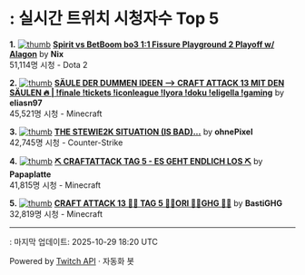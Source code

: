# : 실시간 트위치 시청자수 Top 5

**1.** [![thumb](https://static-cdn.jtvnw.net/previews-ttv/live_user_nix-320x180.jpg)](https://twitch.tv/Nix)
**[Spirit vs BetBoom bo3 1:1 Fissure Playground 2 Playoff w/ Alagon](https://twitch.tv/Nix)** by **Nix**<br>51,114명 시청  - Dota 2

**2.** [![thumb](https://static-cdn.jtvnw.net/previews-ttv/live_user_eliasn97-320x180.jpg)](https://twitch.tv/eliasn97)
**[SÄULE DER DUMMEN IDEEN --> CRAFT ATTACK 13 MIT DEN SÄULEN 🔥 | !finale !tickets !iconleague !lyora !doku !eligella !gaming](https://twitch.tv/eliasn97)** by **eliasn97**<br>45,521명 시청  - Minecraft

**3.** [![thumb](https://static-cdn.jtvnw.net/previews-ttv/live_user_ohnepixel-320x180.jpg)](https://twitch.tv/ohnePixel)
**[THE STEWIE2K SITUATION (IS BAD)...](https://twitch.tv/ohnePixel)** by **ohnePixel**<br>42,745명 시청  - Counter-Strike

**4.** [![thumb](https://static-cdn.jtvnw.net/previews-ttv/live_user_papaplatte-320x180.jpg)](https://twitch.tv/Papaplatte)
**[⛏️ CRAFTATTACK TAG 5 - ES GEHT ENDLICH LOS ⛏️](https://twitch.tv/Papaplatte)** by **Papaplatte**<br>41,815명 시청  - Minecraft

**5.** [![thumb](https://static-cdn.jtvnw.net/previews-ttv/live_user_bastighg-320x180.jpg)](https://twitch.tv/BastiGHG)
**[CRAFT ATTACK 13 💼🌹 TAG 5 💼🌹ORI 💼🌹GHG 💼🌹](https://twitch.tv/BastiGHG)** by **BastiGHG**<br>32,819명 시청  - Minecraft


---
: 마지막 업데이트: 2025-10-29 18:20 UTC

Powered by [Twitch API](https://dev.twitch.tv/docs/api/reference) · 자동화 봇